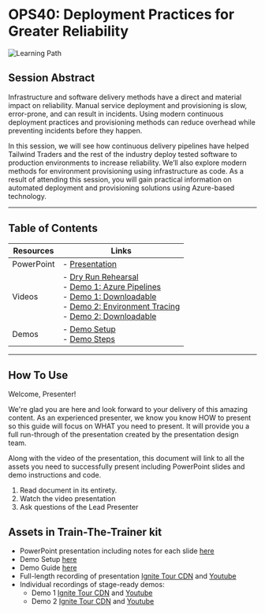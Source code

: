 # OPS40: Deployment Practices for Greater Reliability

![Learning Path](https://img.shields.io/badge/Learning%20Path-OPS-fe5e00?logo=microsoft)

## Session Abstract

Infrastructure and software delivery methods have a direct and material impact on reliability. Manual service deployment and provisioning is slow, error-prone, and can result in incidents. Using modern continuous deployment practices and provisioning methods can reduce overhead while preventing incidents before they happen.

In this session, we will see how continuous delivery pipelines have helped Tailwind Traders and the rest of the industry deploy tested software to production environments to increase reliability. We’ll also explore modern methods for environment provisioning using infrastructure as code. As a result of attending this session, you will gain practical information on automated deployment and provisioning solutions using Azure-based technology.

---

## Table of Contents

| Resources          | Links  |
|-------------------|----------------------------------|
| PowerPoint        | - [Presentation](presentations.md)  |
| Videos            | - [Dry Run Rehearsal](https://youtu.be/F66TwS0IniY) <br/> - [Demo 1: Azure Pipelines](https://youtu.be/kq4sgPmULy8) <br/>- [Demo 1: Downloadable](https://globaleventcdn.blob.core.windows.net/assets/ops/ops40/video/demos/ops40-demo1.mp4) <br/>- [Demo 2: Environment Tracing](https://youtu.be/6TSkrODEnE4) <br/>- [Demo 2: Downloadable](https://globaleventcdn.blob.core.windows.net/assets/ops/ops40/video/demos/ops40-demo2.mp4)|
| Demos            | - [Demo Setup](demo-setup.md) <br/> - [Demo Steps](demo-guide.md) |

---

## How To Use

Welcome, Presenter!

We're glad you are here and look forward to your delivery of this amazing content. As an experienced presenter, we know you know HOW to present so this guide will focus on WHAT you need to present. It will provide you a full run-through of the presentation created by the presentation design team.

Along with the video of the presentation, this document will link to all the assets you need to successfully present including PowerPoint slides and demo instructions and code.

1. Read document in its entirety.
2. Watch the video presentation
3. Ask questions of the Lead Presenter

## Assets in Train-The-Trainer kit

- PowerPoint presentation including notes for each slide [here](./presentations.md)
- Demo Setup [here](./demo-setup.md)
- Demo Guide [here](./demo-guide.md)
- Full-length recording of presentation [Ignite Tour CDN](https://globaleventcdn.blob.core.windows.net/assets/ops/ops40/video/dry-run/ops40.mp4) and [Youtube](https://youtu.be/F66TwS0IniY)
- Individual recordings of stage-ready demos:
  - Demo 1 [Ignite Tour CDN](https://globaleventcdn.blob.core.windows.net/assets/ops/ops40/video/demos/ops40-demo1.mp4) and [Youtube](https://youtu.be/kq4sgPmULy8)
  - Demo 2 [Ignite Tour CDN](https://globaleventcdn.blob.core.windows.net/assets/ops/ops40/video/demos/ops40-demo2.mp4) and [Youtube](https://youtu.be/6TSkrODEnE4)
